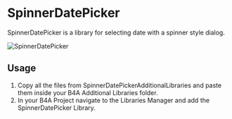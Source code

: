 # SpinnerDatePicker

SpinnerDatePicker is a library for selecting date with a spinner style dialog.

![SpinnerDatePicker](https://i.imgur.com/JX8m1Jv.png)


## Usage
1. Copy all the files from SpinnerDatePickerAdditionalLibraries and paste them inside your B4A Additional Libraries folder.
2. In your B4A Project navigate to the Libraries Manager and add the SpinnerDatePicker Library.
